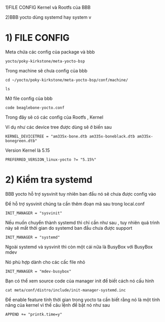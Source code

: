 1)FILE CONFIG Kernel và Rootfs của BBB

2)BBB yocto dùng systemd hay system v


# 1) FILE CONFIG
Meta chứa các config của package và bbb

``````
yocto/poky-kirkstone/meta-yocto-bsp
``````
Trong machine sẽ chưa config của bbb

``````
cd ~/yocto/poky-kirkstone/meta-yocto-bsp/conf/machine/

ls
``````

Mở file config của bbb
``````
code beaglebone-yocto.conf 
``````

Trong đây sẽ có các config của Rootfs , Kernel 

Ví dụ như các device tree được dùng sẽ ở biến sau 

``````
KERNEL_DEVICETREE = "am335x-bone.dtb am335x-boneblack.dtb am335x-bonegreen.dtb"
``````
Version Kernel là 5.15
``````
PREFERRED_VERSION_linux-yocto ?= "5.15%"
``````
# 2) Kiểm tra systemd 
BBB yocto hỗ trợ sysvinit tuy nhiên ban đầu nó sẽ chưa được config vào

Để hỗ trợ sysvinit chúng ta cần thêm đoạn mã sau trong local.conf
``````
INIT_MANAGER = "sysvinit"
``````

Nếu muốn chuyển thành systemd thì chỉ cần như sau , tuy nhiên quá trình này sẽ mất thời gian do systemd ban đầu chưa được support

``````
INIT_MANAGER = "systemd"
``````
Ngoài systemd và sysvinit thì còn một cái nữa là BusyBox với BusyBox mdev 

Nó phù hợp dành cho các cấc file nhỏ 
``````
INIT_MANAGER = "mdev-busybox"
``````

Bạn có thể xem source code của manager init để biết cách nó cấu hình 

``````
cat meta/conf/distro/include/init-manager-systemd.inc
``````
Để enable feature tính thời gian trong yocto ta cần biết rằng nó là một tính năng của kernel vì thế câu lệnh để bật nó như sau
``````
APPEND += "printk.time=y"
``````
